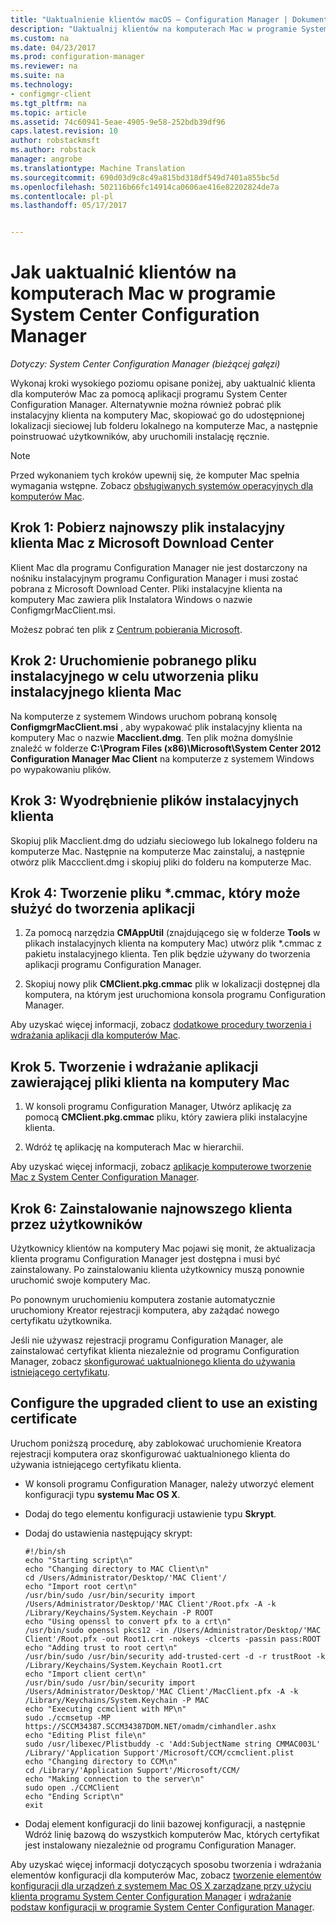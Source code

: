 ```yaml
---
title: "Uaktualnienie klientów macOS — Configuration Manager | Dokumentacja firmy Microsoft"
description: "Uaktualnij klientów na komputerach Mac w programie System Center Configuration Manager."
ms.custom: na
ms.date: 04/23/2017
ms.prod: configuration-manager
ms.reviewer: na
ms.suite: na
ms.technology:
- configmgr-client
ms.tgt_pltfrm: na
ms.topic: article
ms.assetid: 74c60941-5eae-4905-9e58-252bdb39df96
caps.latest.revision: 10
author: robstackmsft
ms.author: robstack
manager: angrobe
ms.translationtype: Machine Translation
ms.sourcegitcommit: 690d03d9c8c49a815bd318df549d7401a855bc5d
ms.openlocfilehash: 502116b66fc14914ca0606ae416e82202824de7a
ms.contentlocale: pl-pl
ms.lasthandoff: 05/17/2017


---
```

# <a name="how-to-upgrade-clients-on-mac-computers-in-system-center-configuration-manager"></a>Jak uaktualnić klientów na komputerach Mac w programie System Center Configuration Manager

*Dotyczy: System Center Configuration Manager (bieżącej gałęzi)*

Wykonaj kroki wysokiego poziomu opisane poniżej, aby uaktualnić klienta dla komputerów Mac za pomocą aplikacji programu System Center Configuration Manager. Alternatywnie można również pobrać plik instalacyjny klienta na komputery Mac, skopiować go do udostępnionej lokalizacji sieciowej lub folderu lokalnego na komputerze Mac, a następnie poinstruować użytkowników, aby uruchomili instalację ręcznie.  

> [!NOTE]  
>  Przed wykonaniem tych kroków upewnij się, że komputer Mac spełnia wymagania wstępne. Zobacz [obsługiwanych systemów operacyjnych dla komputerów Mac](../../../plan-design/configs/supported-operating-systems-for-clients-and-devices.md#mac-computers).  

## <a name="step-1-download-the-latest-mac-client-installation-file-from-the-microsoft-download-center"></a>Krok 1: Pobierz najnowszy plik instalacyjny klienta Mac z Microsoft Download Center  
 Klient Mac dla programu Configuration Manager nie jest dostarczony na nośniku instalacyjnym programu Configuration Manager i musi zostać pobrana z Microsoft Download Center. Pliki instalacyjne klienta na komputery Mac zawiera plik Instalatora Windows o nazwie ConfigmgrMacClient.msi.  

 Możesz pobrać ten plik z [Centrum pobierania Microsoft](http://go.microsoft.com/fwlink/p/?LinkId=525184).  

## <a name="step-2-run-the-downloaded-installation-file-to-create-the-mac-client-installation-file"></a>Krok 2: Uruchomienie pobranego pliku instalacyjnego w celu utworzenia pliku instalacyjnego klienta Mac  
 Na komputerze z systemem Windows uruchom pobraną konsolę **ConfigmgrMacClient.msi** , aby wypakować plik instalacyjny klienta na komputery Mac o nazwie **Macclient.dmg**. Ten plik można domyślnie znaleźć w folderze **C:\Program Files (x86)\Microsoft\System Center 2012 Configuration Manager Mac Client** na komputerze z systemem Windows po wypakowaniu plików.  

## <a name="step-3-extract-the-client-installation-files"></a>Krok 3: Wyodrębnienie plików instalacyjnych klienta  
 Skopiuj plik Macclient.dmg do udziału sieciowego lub lokalnego folderu na komputerze Mac. Następnie na komputerze Mac zainstaluj, a następnie otwórz plik Maccclient.dmg i skopiuj pliki do folderu na komputerze Mac.  

## <a name="step-4-create-a-cmmac-file-that-can-be-used-to-create-an-application"></a>Krok 4: Tworzenie pliku *.cmmac, który może służyć do tworzenia aplikacji  

1.  Za pomocą narzędzia **CMAppUtil** (znajdującego się w folderze **Tools** w plikach instalacyjnych klienta na komputery Mac) utwórz plik *.cmmac z pakietu instalacyjnego klienta. Ten plik będzie używany do tworzenia aplikacji programu Configuration Manager.  

2.  Skopiuj nowy plik **CMClient.pkg.cmmac** plik w lokalizacji dostępnej dla komputera, na którym jest uruchomiona konsola programu Configuration Manager.  

 Aby uzyskać więcej informacji, zobacz [dodatkowe procedury tworzenia i wdrażania aplikacji dla komputerów Mac](/sccm/apps/get-started/creating-mac-computer-applications#supplemental-procedures-to-create-and-deploy-applications-for-mac-computers).  

## <a name="step-5-create-and-deploy-an-application-containing-the-mac-client-files"></a>**Krok 5.** Tworzenie i wdrażanie aplikacji zawierającej pliki klienta na komputery Mac  

1.  W konsoli programu Configuration Manager, Utwórz aplikację za pomocą **CMClient.pkg.cmmac** pliku, który zawiera pliki instalacyjne klienta.  

2.  Wdróż tę aplikację na komputerach Mac w hierarchii.  

 Aby uzyskać więcej informacji, zobacz [aplikacje komputerowe tworzenie Mac z System Center Configuration Manager](../../../../apps/get-started/creating-mac-computer-applications.md).  

## <a name="step-6-users-install-the-latest-client"></a>Krok 6: Zainstalowanie najnowszego klienta przez użytkowników  
 Użytkownicy klientów na komputery Mac pojawi się monit, że aktualizacja klienta programu Configuration Manager jest dostępna i musi być zainstalowany. Po zainstalowaniu klienta użytkownicy muszą ponownie uruchomić swoje komputery Mac.  

 Po ponownym uruchomieniu komputera zostanie automatycznie uruchomiony Kreator rejestracji komputera, aby zażądać nowego certyfikatu użytkownika.  

 Jeśli nie używasz rejestracji programu Configuration Manager, ale zainstalować certyfikat klienta niezależnie od programu Configuration Manager, zobacz [skonfigurować uaktualnionego klienta do używania istniejącego certyfikatu](#BKMK_UpgradingClient_MachineEnrollment).  

##  <a name="BKMK_UpgradingClient_MachineEnrollment"></a> Configure the upgraded client to use an existing certificate  
 Uruchom poniższą procedurę, aby zablokować uruchomienie Kreatora rejestracji komputera oraz skonfigurować uaktualnionego klienta do używania istniejącego certyfikatu klienta.  

-   W konsoli programu Configuration Manager, należy utworzyć element konfiguracji typu **systemu Mac OS X**.  

-   Dodaj do tego elementu konfiguracji ustawienie typu **Skrypt**.  

-   Dodaj do ustawienia następujący skrypt:  

    ```  
    #!/bin/sh  
    echo "Starting script\n"  
    echo "Changing directory to MAC Client\n"  
    cd /Users/Administrator/Desktop/'MAC Client'/  
    echo "Import root cert\n"  
    /usr/bin/sudo /usr/bin/security import /Users/Administrator/Desktop/'MAC Client'/Root.pfx -A -k /Library/Keychains/System.Keychain -P ROOT  
    echo "Using openssl to convert pfx to a crt\n"  
    /usr/bin/sudo openssl pkcs12 -in /Users/Administrator/Desktop/'MAC Client'/Root.pfx -out Root1.crt -nokeys -clcerts -passin pass:ROOT  
    echo "Adding trust to root cert\n"  
    /usr/bin/sudo /usr/bin/security add-trusted-cert -d -r trustRoot -k /Library/Keychains/System.Keychain Root1.crt  
    echo "Import client cert\n"  
    /usr/bin/sudo /usr/bin/security import /Users/Administrator/Desktop/'MAC Client'/MacClient.pfx -A -k /Library/Keychains/System.Keychain -P MAC  
    echo "Executing ccmclient with MP\n"  
    sudo ./ccmsetup -MP https://SCCM34387.SCCM34387DOM.NET/omadm/cimhandler.ashx  
    echo "Editing Plist file\n"  
    sudo /usr/libexec/Plistbuddy -c 'Add:SubjectName string CMMAC003L' /Library/'Application Support'/Microsoft/CCM/ccmclient.plist  
    echo "Changing directory to CCM\n"  
    cd /Library/'Application Support'/Microsoft/CCM/  
    echo "Making connection to the server\n"  
    sudo open ./CCMClient  
    echo "Ending Script\n"  
    exit  

    ```  

-   Dodaj element konfiguracji do linii bazowej konfiguracji, a następnie Wdróż linię bazową do wszystkich komputerów Mac, których certyfikat jest instalowany niezależnie od programu Configuration Manager.  

 Aby uzyskać więcej informacji dotyczących sposobu tworzenia i wdrażania elementów konfiguracji dla komputerów Mac, zobacz [tworzenie elementów konfiguracji dla urządzeń z systemem Mac OS X zarządzane przy użyciu klienta programu System Center Configuration Manager](../../../../compliance/deploy-use/create-configuration-items-for-mac-os-x-devices-managed-with-the-client.md) i [wdrażanie podstaw konfiguracji w programie System Center Configuration Manager](../../../../compliance/deploy-use/deploy-configuration-baselines.md).  

